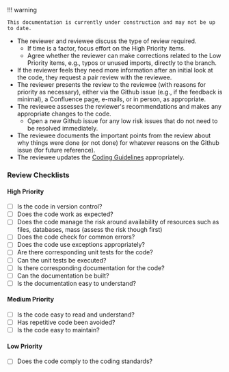 !!! warning

    This documentation is currently under construction and may not be up to date.

- The reviewer and reviewee discuss the type of review required.
    - If time is a factor, focus effort on the High Priority items.
    - Agree whether the reviewer can make corrections related to the Low Priority items, e.g., typos or unused imports, directly to the branch.
- If the reviewer feels they need more information after an initial look at the code, they request a pair review with the reviewee.
- The reviewer presents the review to the reviewee (with reasons for priority as necessary), either via the Github issue (e.g., if the feedback is minimal), a Confluence page, e-mails, or in person, as appropriate.
- The reviewee assesses the reviewer's recommendations and makes any appropriate changes to the code.
    - Open a new Github issue for any low risk issues that do not need to be resolved immediately.
- The reviewee documents the important points from the review about why things were done (or not done) for whatever reasons on the Github issue (for future reference).
- The reviewee updates the [Coding Guidelines](coding_guidelines.md) appropriately.

### Review Checklists

#### High Priority

- [ ] Is the code in version control?
- [ ] Does the code work as expected?
- [ ] Does the code manage the risk around availability of resources such as files, databases, mass (assess the risk though first)
- [ ] Does the code check for common errors?
- [ ] Does the code use exceptions appropriately?
- [ ] Are there corresponding unit tests for the code?
- [ ] Can the unit tests be executed?
- [ ] Is there corresponding documentation for the code?
- [ ] Can the documentation be built?
- [ ] Is the documentation easy to understand?

#### Medium Priority

- [ ] Is the code easy to read and understand?
- [ ] Has repetitive code been avoided?
- [ ] Is the code easy to maintain?

#### Low Priority

-  [ ] Does the code comply to the coding standards?
